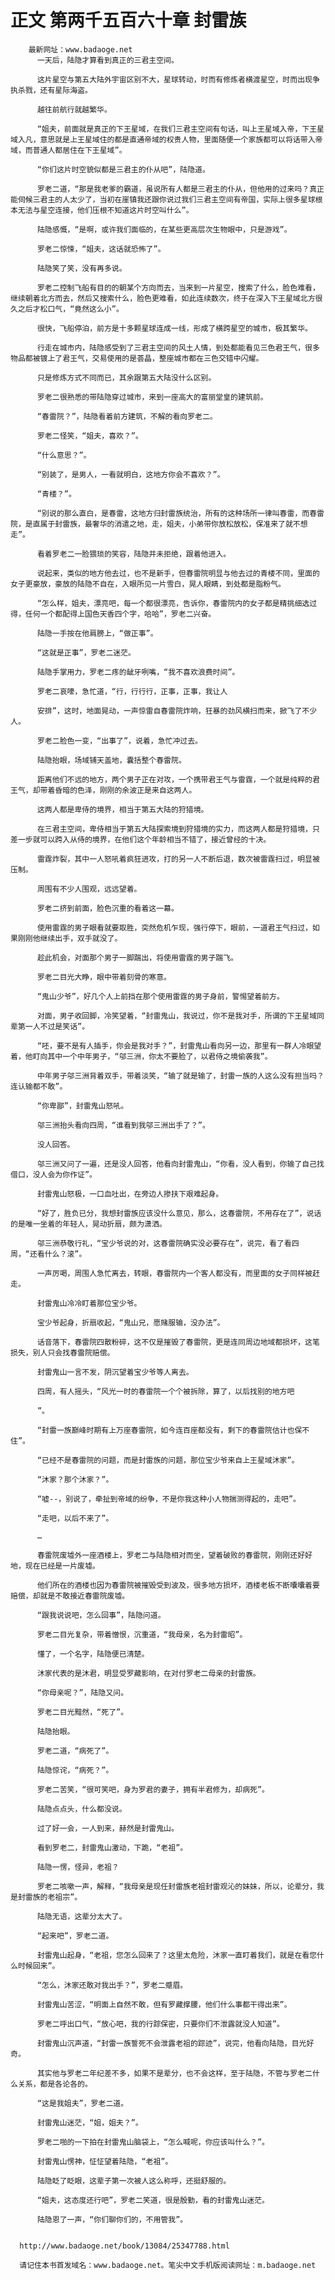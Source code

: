 # 正文 第两千五百六十章 封雷族
        最新网址：www.badaoge.net
          一天后，陆隐才算看到真正的三君主空间。
      
          这片星空与第五大陆外宇宙区别不大，星球转动，时而有修炼者横渡星空，时而出现争执杀戮，还有星际海盗。
      
          越往前航行就越繁华。
      
          “姐夫，前面就是真正的下王星域，在我们三君主空间有句话，叫上王星域入帝，下王星域入凡，意思就是上王星域住的都是直通帝域的权贵人物，里面随便一个家族都可以将话带入帝域，而普通人都居住在下王星域”。
      
          “你们这片时空貌似都是三君主的仆从吧”，陆隐道。
      
          罗老二道，“那是我老爹的霸道，虽说所有人都是三君主的仆从，但他用的过来吗？真正能伺候三君主的人太少了，当初在崖镇我还跟你说过我们三君主空间有帝国，实际上很多星球根本无法与星空连接，他们压根不知道这片时空叫什么”。
      
          陆隐感慨，“是啊，或许我们面临的，在某些更高层次生物眼中，只是游戏”。
      
          罗老二惊悚，“姐夫，这话就恐怖了”。
      
          陆隐笑了笑，没有再多说。
      
          罗老二控制飞船有目的的朝某个方向而去，当来到一片星空，搜索了什么，脸色难看，继续朝着北方而去，然后又搜索什么，脸色更难看，如此连续数次，终于在深入下王星域北方很久之后才松口气，“竟然这么小”。
      
          很快，飞船停泊，前方是十多颗星球连成一线，形成了横跨星空的城市，极其繁华。
      
          行走在城市内，陆隐感受到了三君主空间的风土人情，到处都能看见三色君王气，很多物品都被镀上了君王气，交易使用的是荟晶，整座城市都在三色交错中闪耀。
      
          只是修炼方式不同而已，其余跟第五大陆没什么区别。
      
          罗老二很熟悉的带陆隐穿过城市，来到一座高大的富丽堂皇的建筑前。
      
          “春雷院？”，陆隐看着前方建筑，不解的看向罗老二。
      
          罗老二怪笑，“姐夫，喜欢？”。
      
          “什么意思？”。
      
          “别装了，是男人，一看就明白，这地方你会不喜欢？”。
      
          “青楼？”。
      
          “别说的那么直白，是春雷，这地方归封雷族统治，所有的这种场所一律叫春雷，而春雷院，是直属于封雷族，最奢华的消遣之地，走，姐夫，小弟带你放松放松，保准来了就不想走”。
      
          看着罗老二一脸猥琐的笑容，陆隐并未拒绝，跟着他进入。
      
          说起来，类似的地方他去过，也不是新手，但春雷院明显与他去过的青楼不同，里面的女子更豪放，豪放的陆隐不自在，入眼所见一片雪白，晃人眼睛，到处都是脂粉气。
      
          “怎么样，姐夫，漂亮吧，每一个都很漂亮，告诉你，春雷院内的女子都是精挑细选过得，任何一个都配得上国色天香四个字，哈哈”，罗老二兴奋。
      
          陆隐一手按在他肩膀上，“做正事”。
      
          “这就是正事”，罗老二迷茫。
      
          陆隐手掌用力，罗老二疼的龇牙咧嘴，“我不喜欢浪费时间”。
      
          罗老二哀嚎，急忙道，“行，行行行，正事，正事，我让人
      
          安排”，这时，地面晃动，一声惊雷自春雷院炸响，狂暴的劲风横扫而来，掀飞了不少人。
      
          罗老二脸色一变，“出事了”，说着，急忙冲过去。
      
          陆隐抬眼，场域铺天盖地，囊括整个春雷院。
      
          距离他们不远的地方，两个男子正在对攻，一个携带君王气与雷霆，一个就是纯粹的君王气，却带着昏暗的色泽，刚刚的余波正是来自这两人。
      
          这两人都是卑侍的境界，相当于第五大陆的狩猎境。
      
          在三君主空间，卑侍相当于第五大陆探索境到狩猎境的实力，而这两人都是狩猎境，只差一步就可以跨入从侍的境界，在他们这个年龄相当不错了，接近曾经的十决。
      
          雷霆炸裂，其中一人怒吼着疯狂进攻，打的另一人不断后退，数次被雷霆扫过，明显被压制。
      
          周围有不少人围观，远远望着。
      
          罗老二挤到前面，脸色沉重的看着这一幕。
      
          使用雷霆的男子眼看就要取胜，突然危机乍现，强行停下，眼前，一道君王气扫过，如果刚刚他继续出手，双手就没了。
      
          趁此机会，对面那个男子一脚踹出，将使用雷霆的男子踹飞。
      
          罗老二目光大睁，眼中带着刻骨的寒意。
      
          “鬼山少爷”，好几个人上前挡在那个使用雷霆的男子身前，警惕望着前方。
      
          对面，男子收回脚，冷笑望着，“封雷鬼山，我说过，你不是我对手，所谓的下王星域同辈第一人不过是笑话”。
      
          “呸，要不是有人插手，你会是我对手？”，封雷鬼山看向另一边，那里有一群人冷眼望着，他盯向其中一个中年男子，“邬三洲，你太不要脸了，以君侍之境偷袭我”。
      
          中年男子邬三洲背着双手，带着淡笑，“输了就是输了，封雷一族的人这么没有担当吗？连认输都不敢”。
      
          “你卑鄙”，封雷鬼山怒吼。
      
          邬三洲抬头看向四周，“谁看到我邬三洲出手了？”。
      
          没人回答。
      
          邬三洲又问了一遍，还是没人回答，他看向封雷鬼山，“你看，没人看到，你输了自己找借口，没人会为你作证”。
      
          封雷鬼山怒极，一口血吐出，在旁边人掺扶下艰难起身。
      
          “好了，胜负已分，我想封雷族应该没什么意见，那么，这春雷院，不用存在了”，说话的是唯一坐着的年轻人，晃动折扇，颇为潇洒。
      
          邬三洲恭敬行礼，“宝少爷说的对，这春雷院确实没必要存在”，说完，看了看四周，“还看什么？滚”。
      
          一声厉喝，周围人急忙离去，转眼，春雷院内一个客人都没有，而里面的女子同样被赶走。
      
          封雷鬼山冷冷盯着那位宝少爷。
      
          宝少爷起身，折扇收起，“鬼山兄，愿赌服输，没办法”。
      
          话音落下，春雷院四散粉碎，这不仅是摧毁了春雷院，更是连同周边地域都损坏，这笔损失，别人只会找春雷院赔偿。
      
          封雷鬼山一言不发，阴沉望着宝少爷等人离去。
      
          四周，有人摇头，“风光一时的春雷院一个个被拆除，算了，以后找别的地方吧
      
          ”。
      
          “封雷一族巅峰时期有上万座春雷院，如今连百座都没有，剩下的春雷院估计也保不住”。
      
          “已经不是春雷院的问题，而是封雷族的问题，那位宝少爷来自上王星域沐家”。
      
          “沐家？那个沐家？”。
      
          “嘘--，别说了，牵扯到帝域的纷争，不是你我这种小人物揣测得起的，走吧”。
      
          “走吧，以后不来了”。
      
          …
      
          春雷院废墟外一座酒楼上，罗老二与陆隐相对而坐，望着破败的春雷院，刚刚还好好地，现在已经是一片废墟。
      
          他们所在的酒楼也因为春雷院被摧毁受到波及，很多地方损坏，酒楼老板不断囔囔着要赔偿，却就是不敢接近春雷院废墟。
      
          “跟我说说吧，怎么回事”，陆隐问道。
      
          罗老二目光复杂，带着憎恨，沉重道，“我母亲，名为封雷昭”。
      
          懂了，一个名字，陆隐便已清楚。
      
          沐家代表的是沐君，明显受罗藏影响，在对付罗老二母亲的封雷族。
      
          “你母亲呢？”，陆隐又问。
      
          罗老二目光黯然，“死了”。
      
          陆隐抬眼。
      
          罗老二道，“病死了”。
      
          陆隐惊诧，“病死？”。
      
          罗老二苦笑，“很可笑吧，身为罗君的妻子，拥有半君修为，却病死”。
      
          陆隐点点头，什么都没说。
      
          过了好一会，一人到来，赫然是封雷鬼山。
      
          看到罗老二，封雷鬼山激动，下跪，“老祖”。
      
          陆隐一愣，怪异，老祖？
      
          罗老二咳嗽一声，解释，“我母亲是现任封雷族老祖封雷观沁的妹妹，所以，论辈分，我是封雷族的老祖宗”。
      
          陆隐无语，这辈分太大了。
      
          “起来吧”，罗老二道。
      
          封雷鬼山起身，“老祖，您怎么回来了？这里太危险，沐家一直盯着我们，就是在看您什么时候回来”。
      
          “怎么，沐家还敢对我出手？”，罗老二蹙眉。
      
          封雷鬼山苦涩，“明面上自然不敢，但有罗藏撑腰，他们什么事都干得出来”。
      
          罗老二呼出口气，“放心吧，我的行踪保密，只要你们不泄露就没人知道”。
      
          封雷鬼山沉声道，“封雷一族誓死不会泄露老祖的踪迹”，说完，他看向陆隐，目光好奇。
      
          其实他与罗老二年纪差不多，如果不是辈分，也不会这样，至于陆隐，不管与罗老二什么关系，都是各论各的。
      
          “这是我姐夫”，罗老二道。
      
          封雷鬼山迷茫，“姐，姐夫？”。
      
          罗老二啪的一下拍在封雷鬼山脑袋上，“怎么喊呢，你应该叫什么？”。
      
          封雷鬼山愣神，怔怔望着陆隐，“老祖”。
      
          陆隐眨了眨眼，这辈子第一次被人这么称呼，还挺舒服的。
      
          “姐夫，这态度还行吧”，罗老二笑道，很是殷勤，看的封雷鬼山迷茫。
      
          陆隐恩了一声，“你们聊你们的，不用管我”。
      
      
      http://www.badaoge.net/book/13084/25347788.html
      
      请记住本书首发域名：www.badaoge.net。笔尖中文手机版阅读网址：m.badaoge.net
